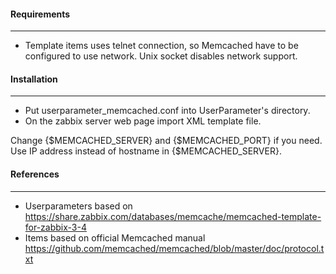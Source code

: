 #### Requirements
-----
* Template items uses telnet connection, so Memcached have to be configured to use network.
Unix socket disables network support.

#### Installation
-----
* Put userparameter_memcached.conf into UserParameter's directory.
* On the zabbix server web page import XML template file.

Change {$MEMCACHED_SERVER} and {$MEMCACHED_PORT} if you need.
Use IP address instead of hostname in {$MEMCACHED_SERVER}.

#### References
-----
* Userparameters based on https://share.zabbix.com/databases/memcache/memcached-template-for-zabbix-3-4
* Items based on official Memcached manual https://github.com/memcached/memcached/blob/master/doc/protocol.txt

